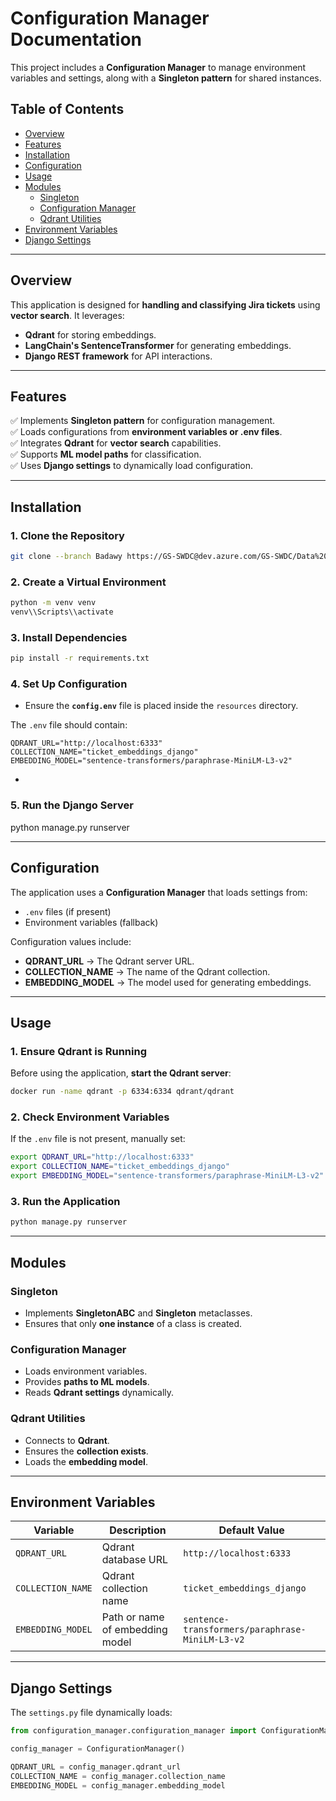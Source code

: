 # **Configuration Manager Documentation**

This project includes a **Configuration Manager** to manage environment variables and settings, along with a **Singleton pattern** for shared instances.

## **Table of Contents**

* [Overview](https://chatgpt.com/?temporary-chat=true&model=gpt-4o#overview)  
* [Features](https://chatgpt.com/?temporary-chat=true&model=gpt-4o#features)  
* [Installation](https://chatgpt.com/?temporary-chat=true&model=gpt-4o#installation)  
* [Configuration](https://chatgpt.com/?temporary-chat=true&model=gpt-4o#configuration)  
* [Usage](https://chatgpt.com/?temporary-chat=true&model=gpt-4o#usage)   
* [Modules](https://chatgpt.com/?temporary-chat=true&model=gpt-4o#modules)  
  * [Singleton](https://chatgpt.com/?temporary-chat=true&model=gpt-4o#singleton)  
  * [Configuration Manager](https://chatgpt.com/?temporary-chat=true&model=gpt-4o#configuration-manager)  
  * [Qdrant Utilities](https://chatgpt.com/?temporary-chat=true&model=gpt-4o#qdrant-utilities)  
* [Environment Variables](https://chatgpt.com/?temporary-chat=true&model=gpt-4o#environment-variables)  
* [Django Settings](https://chatgpt.com/?temporary-chat=true&model=gpt-4o#django-settings)  
---

## **Overview**

This application is designed for **handling and classifying Jira tickets** using **vector search**. It leverages:

* **Qdrant** for storing embeddings.  
* **LangChain's SentenceTransformer** for generating embeddings.  
* **Django REST framework** for API interactions.

---

## **Features**

 ✅ Implements **Singleton pattern** for configuration management.  
 ✅ Loads configurations from **environment variables or .env files**.  
 ✅ Integrates **Qdrant** for **vector search** capabilities.  
 ✅ Supports **ML model paths** for classification.  
 ✅ Uses **Django settings** to dynamically load configuration.

---

## **Installation**

### **1\. Clone the Repository**
```bash
git clone --branch Badawy https://GS-SWDC@dev.azure.com/GS-SWDC/Data%20Team/_git/Modern%20Arabert%20and%20Ticket%20Classification
```
### **2\. Create a Virtual Environment**
```bash
python -m venv venv  
venv\\Scripts\\activate
```
### **3\. Install Dependencies**
```bash
pip install -r requirements.txt
```
### **4\. Set Up Configuration**

* Ensure the **`config.env`** file is placed inside the `resources` directory.

The `.env` file should contain:  
```config
QDRANT_URL="http://localhost:6333"  
COLLECTION_NAME="ticket_embeddings_django"  
EMBEDDING_MODEL="sentence-transformers/paraphrase-MiniLM-L3-v2"
```
* 

### **5\. Run the Django Server**

python manage.py runserver

---

## **Configuration**

The application uses a **Configuration Manager** that loads settings from:

* `.env` files (if present)  
* Environment variables (fallback)

Configuration values include:

* **QDRANT\_URL** → The Qdrant server URL.  
* **COLLECTION\_NAME** → The name of the Qdrant collection.  
* **EMBEDDING\_MODEL** → The model used for generating embeddings.

---

## **Usage**

### **1\. Ensure Qdrant is Running**

Before using the application, **start the Qdrant server**:
```bash
docker run -name qdrant -p 6334:6334 qdrant/qdrant
```
### **2\. Check Environment Variables**

If the `.env` file is not present, manually set:

```bash
export QDRANT_URL="http://localhost:6333"  
export COLLECTION_NAME="ticket_embeddings_django"  
export EMBEDDING_MODEL="sentence-transformers/paraphrase-MiniLM-L3-v2"
```
### **3\. Run the Application**
```bash
python manage.py runserver
```
---

## **Modules**

### **Singleton**

* Implements **SingletonABC** and **Singleton** metaclasses.  
* Ensures that only **one instance** of a class is created.

### **Configuration Manager**

* Loads environment variables.  
* Provides **paths to ML models**.  
* Reads **Qdrant settings** dynamically.

### **Qdrant Utilities**

* Connects to **Qdrant**.  
* Ensures the **collection exists**.  
* Loads the **embedding model**.

---

## **Environment Variables**

| Variable | Description | Default Value |
| ----- | ----- | ----- |
| `QDRANT_URL` | Qdrant database URL | `http://localhost:6333` |
| `COLLECTION_NAME` | Qdrant collection name | `ticket_embeddings_django` |
| `EMBEDDING_MODEL` | Path or name of embedding model | `sentence-transformers/paraphrase-MiniLM-L3-v2` |

---

## **Django Settings**

The `settings.py` file dynamically loads:
```python
from configuration_manager.configuration_manager import ConfigurationManager

config_manager = ConfigurationManager()

QDRANT_URL = config_manager.qdrant_url  
COLLECTION_NAME = config_manager.collection_name  
EMBEDDING_MODEL = config_manager.embedding_model
```
